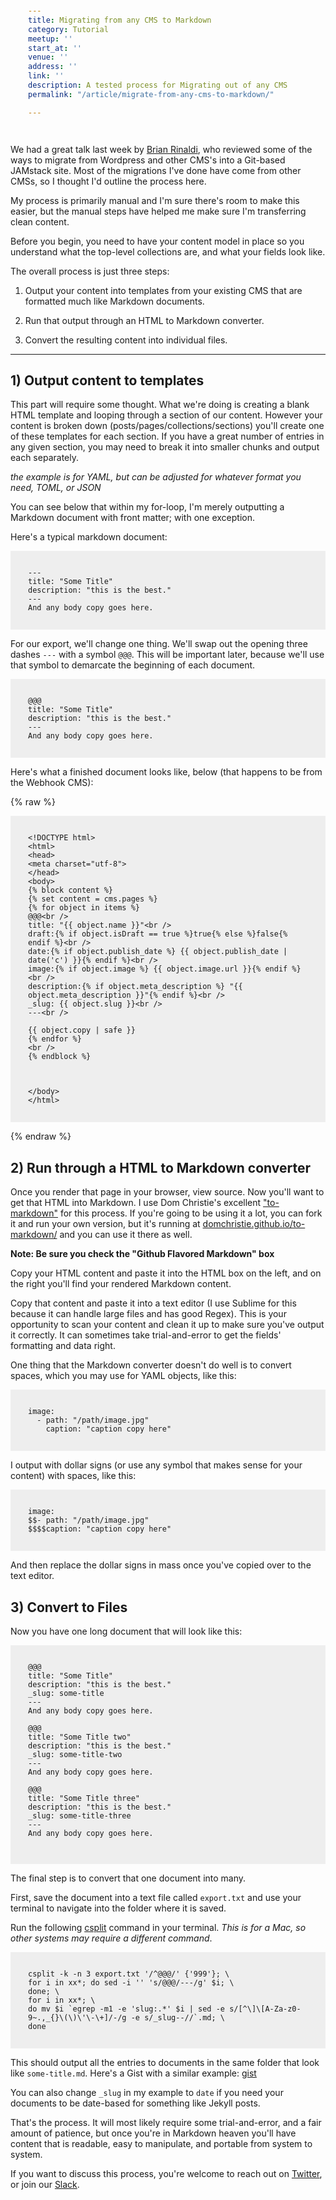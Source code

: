 ```yaml
---
title: Migrating from any CMS to Markdown
category: Tutorial
meetup: ''
start_at: ''
venue: ''
address: ''
link: ''
description: A tested process for Migrating out of any CMS
permalink: "/article/migrate-from-any-cms-to-markdown/"

---
```

We had a great talk last week by [Brian Rinaldi](https://www.youtube.com/watch?v=XjPZWh9oV7E&t=412s), who reviewed some of the ways to migrate from Wordpress and other CMS's into a Git-based JAMstack site. Most of the migrations I've done have come from other CMSs, so I thought I'd outline the process here.

My process is primarily manual and I'm sure there's room to make this easier, but the manual steps have helped me make sure I'm transferring clean content.

Before you begin, you need to have your content model in place so you understand what the top-level collections  are, and what your fields look like.

The overall process is just three steps:

1) Output your content into templates from your existing CMS that are formatted much like Markdown documents.

2) Run that output through an HTML to Markdown converter.

3) Convert the resulting content into individual files.

---

## 1) Output content to templates

This part will require some thought. What we're doing is creating a blank HTML template and looping through a section of our content. However your content is broken down (posts/pages/collections/sections) you'll create one of these templates for each section. If you have a great number of entries in any given section, you may need to break it into smaller chunks and output each separately.

_the example is for YAML, but can be adjusted for whatever format you need, TOML, or JSON_


You can see below that within my for-loop, I'm merely outputting a Markdown document with front matter; with one exception.

Here's a typical markdown document:

```
---
title: "Some Title"
description: "this is the best."
---
And any body copy goes here.
```


For our export, we'll change one thing. We'll swap out the opening three dashes `---` with a symbol `@@@`. This will be important later, because we'll use that symbol to demarcate the beginning of each document.

```
@@@
title: "Some Title"
description: "this is the best."
---
And any body copy goes here.
```

Here's what a finished document looks like, below (that happens to be from the Webhook CMS):

{% raw %}
```
<!DOCTYPE html>
<html>
<head>
<meta charset="utf-8">
</head>
<body>
{% block content %}
{% set content = cms.pages %}
{% for object in items %}
@@@<br />
title: "{{ object.name }}"<br />
draft:{% if object.isDraft == true %}true{% else %}false{% endif %}<br />
date:{% if object.publish_date %} {{ object.publish_date | date('c') }}{% endif %}<br />
image:{% if object.image %} {{ object.image.url }}{% endif %}<br />
description:{% if object.meta_description %} "{{ object.meta_description }}"{% endif %}<br />
_slug: {{ object.slug }}<br />
---<br />

{{ object.copy | safe }}
{% endfor %}
<br />
{% endblock %}



</body>
</html>
```
{% endraw %}

## 2) Run through a HTML to Markdown converter

Once you render that page in your browser, view source. Now you'll want to get that HTML into Markdown. I use Dom Christie's excellent ["to-markdown"](https://github.com/domchristie/to-markdown) for this process. If you're going to be using it a lot, you can fork it and run your own version, but it's running at [domchristie.github.io/to-markdown/](http://domchristie.github.io/to-markdown/) and you can use it there as well.

**Note: Be sure you check the "Github Flavored Markdown" box**

Copy your HTML content and paste it into the HTML box on the left, and on the right you'll find your rendered Markdown content.

Copy that content and paste it into a text editor (I use Sublime for this because it can handle large files and has good Regex).  This is your opportunity to scan your content and clean it up to make sure you've output it correctly. It can sometimes take trial-and-error to get the fields' formatting and data right.

One thing that the Markdown converter doesn't do well is to convert spaces, which you may use for YAML objects, like this:

```
image:
  - path: "/path/image.jpg"
    caption: "caption copy here"
```

I output with dollar signs (or use any symbol that makes sense for your content) with spaces, like this:

```
image:
$$- path: "/path/image.jpg"
$$$$caption: "caption copy here"
```

And then replace the dollar signs in mass once you've copied over to the text editor.

## 3) Convert to Files

Now you have one long document that will look like this:

```
@@@
title: "Some Title"
description: "this is the best."
_slug: some-title
---
And any body copy goes here.

@@@
title: "Some Title two"
description: "this is the best."
_slug: some-title-two
---
And any body copy goes here.

@@@
title: "Some Title three"
description: "this is the best."
_slug: some-title-three
---
And any body copy goes here.


```

The final step is to convert that one document into many.

First, save the document into a text file called `export.txt` and use your terminal to navigate into the folder where it is saved.

Run the following [csplit](http://man7.org/linux/man-pages/man1/csplit.1.html) command in your terminal. _This is for a Mac, so other systems may require a different command_.

```
csplit -k -n 3 export.txt '/^@@@/' {'999'}; \
for i in xx*; do sed -i '' 's/@@@/---/g' $i; \
done; \
for i in xx*; \
do mv $i `egrep -m1 -e 'slug:.*' $i | sed -e s/[^\]\[A-Za-z0-9~.,_{}\(\)\'\-\+]/-/g -e s/_slug--//`.md; \
done
```

This should output all the entries to documents in the same folder that look like `some-title.md`. Here's a Gist with a similar example: [gist](https://gist.github.com/budparr/d929f3d662baa341fb843cd36e3dfe04)

You can also change `_slug` in my example to `date` if you need your documents to be date-based for something like Jekyll posts.

That's the process. It will most likely require some trial-and-error, and a fair amount of patience, but once you're in Markdown heaven you'll have content that is readable, easy to manipulate, and portable from system to system.

If you want to discuss this process, you're welcome to reach out on [Twitter](https://twitter.com/thenewdynamic), or join our [Slack](/slack/).


<style>
pre  {
  background-color: #eee;
  padding: 2em;
  max-width: 100%;

}
article {
  overflow: hidden;
}
</style>
